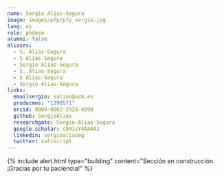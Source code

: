 ```yaml
---
name: Sergio Alías-Segura
image: images/pfp/pfp_sergio.jpg
lang: es
role: phdesm
alumni: false
aliases:
  - S. Alías-Segura
  - S Alías-Segura
  - Sergio Alías-Segura
  - S. Alias-Segura
  - S Alias-Segura
  - Sergio Alias-Segura
links:
  emailsergio: salias@ucm.es
  producmes: "1290571"
  orcid: 0000-0002-2928-4890
  github: SergioAlias
  researchgate: Sergio-Alias-Segura
  google-scholar: cbMisY4AAAAJ
  linkedin: sergioaliaseg
  twitter: saliscript
---
```


{%
  include alert.html
  type="building"
  content="Sección en construcción. ¡Gracias por tu paciencia!"
%}